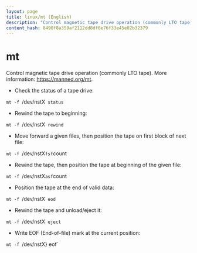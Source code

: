 ```yaml
---
layout: page
title: linux/mt (English)
description: "Control magnetic tape drive operation (commonly LTO tape)."
content_hash: 8490f8a359af2112dd8df6e76f33e45e02b32379
---
```

# mt

Control magnetic tape drive operation (commonly LTO tape).
More information: <https://manned.org/mt>.

- Check the status of a tape drive:

`mt -f `<span class="tldr-var badge badge-pill bg-dark-lm bg-white-dm text-white-lm text-dark-dm font-weight-bold">/dev/nstX</span>` status`

- Rewind the tape to beginning:

`mt -f `<span class="tldr-var badge badge-pill bg-dark-lm bg-white-dm text-white-lm text-dark-dm font-weight-bold">/dev/nstX</span>` rewind`

- Move forward a given files, then position the tape on first block of next file:

`mt -f `<span class="tldr-var badge badge-pill bg-dark-lm bg-white-dm text-white-lm text-dark-dm font-weight-bold">/dev/nstX</span>` fsf `<span class="tldr-var badge badge-pill bg-dark-lm bg-white-dm text-white-lm text-dark-dm font-weight-bold">count</span>

- Rewind the tape, then position the tape at beginning of the given file:

`mt -f `<span class="tldr-var badge badge-pill bg-dark-lm bg-white-dm text-white-lm text-dark-dm font-weight-bold">/dev/nstX</span>` asf `<span class="tldr-var badge badge-pill bg-dark-lm bg-white-dm text-white-lm text-dark-dm font-weight-bold">count</span>

- Position the tape at the end of valid data:

`mt -f `<span class="tldr-var badge badge-pill bg-dark-lm bg-white-dm text-white-lm text-dark-dm font-weight-bold">/dev/nstX</span>` eod`

- Rewind the tape and unload/eject it:

`mt -f `<span class="tldr-var badge badge-pill bg-dark-lm bg-white-dm text-white-lm text-dark-dm font-weight-bold">/dev/nstX</span>` eject`

- Write EOF (End-of-file) mark at the current position:

`mt -f `<span class="tldr-var badge badge-pill bg-dark-lm bg-white-dm text-white-lm text-dark-dm font-weight-bold">/dev/nstX} eof`
